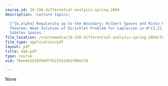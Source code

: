 ```yaml
---
course_id: 18-156-differential-analysis-spring-2004
description: 'Lecture topics:

  C^{k,alpha} Regularity up to the Boundary; Hilbert Spaces and Riesz Representation
  Theorem; Weak Solution of Dirichlet Problem for Laplacian in W^{1,2}_0; Weak Derivatives;
  Sobolev Spaces.'
file_location: /coursemedia/18-156-differential-analysis-spring-2004/76ee4a3520fb097fb21541d81f09e728_da6.pdf
file_type: application/pdf
layout: pdf
title: da6.pdf
type: course
uid: 76ee4a3520fb097fb21541d81f09e728

---
```

None